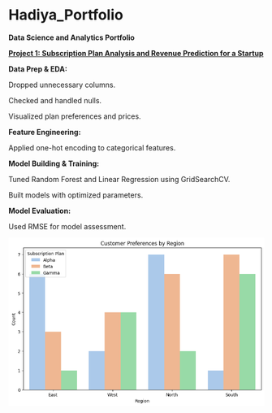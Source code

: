 # Hadiya_Portfolio

**Data Science and Analytics Portfolio**

[**Project 1: Subscription Plan Analysis and Revenue Prediction for a Startup**](https://github.com/HadiyaArfa/Subscription_Plan_Analysis_and_Revenue_Prediction_for_a_Startup/tree/main)

**Data Prep & EDA:**

Dropped unnecessary columns.

Checked and handled nulls.

Visualized plan preferences and prices.

**Feature Engineering:**

Applied one-hot encoding to categorical features.

**Model Building & Training:**

Tuned Random Forest and Linear Regression using GridSearchCV.

Built models with optimized parameters.

**Model Evaluation:**

Used RMSE for model assessment.

![](https://github.com/HadiyaArfa/Hadiya_Portfolio/blob/main/Images/Subscription.png)  
